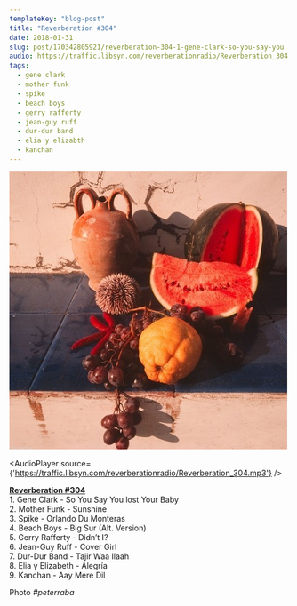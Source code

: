```yaml
---
templateKey: "blog-post"
title: "Reverberation #304"
date: 2018-01-31
slug: post/170342805921/reverberation-304-1-gene-clark-so-you-say-you
audio: https://traffic.libsyn.com/reverberationradio/Reverberation_304.mp3
tags:
  - gene clark
  - mother funk
  - spike
  - beach boys
  - gerry rafferty
  - jean-guy ruff
  - dur-dur band
  - elia y elizabth
  - kanchan
---
```


![Reverberation #304](../images/3758a7d9955d4f68e81c9c8cac1b495acac1cb69abfcdcf0dd78c0ad02d330a7.jpg)

<AudioPlayer source={'https://traffic.libsyn.com/reverberationradio/Reverberation_304.mp3'} />

<p><b><a href="https://traffic.libsyn.com/reverberationradio/Reverberation_304.mp3">Reverberation #304</a><br /></b>1. Gene Clark - So You Say You lost Your Baby<br />2. Mother Funk - Sunshine<br />3. Spike - Orlando Du Monteras<br />4. Beach Boys - Big Sur (Alt. Version)<br />5. Gerry Rafferty - Didn&rsquo;t I?<br />6. Jean-Guy Ruff - Cover Girl<br />7. Dur-Dur Band - Tajir Waa Ilaah<br />8. Elia y Elizabeth - Alegr&iacute;a<br />9. Kanchan - Aay Mere Dil</p><p>Photo&nbsp;<i>#peterraba</i></p>
